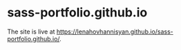 # sass-portfolio.github.io

The site is live at https://lenahovhannisyan.github.io/sass-portfolio.github.io/.
